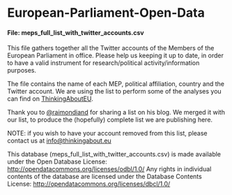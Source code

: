 # European-Parliament-Open-Data

#### File: meps_full_list_with_twitter_accounts.csv

This file gathers together all the Twitter accounts of the Members of the European Parliament in office.
Please help us keeping it up to date, in order to have a valid instrument for research/political activity/information purposes.

The file contains the name of each MEP, political affiliation, country and the Twitter account.
We are using the list to perform some of the analyses you can find on [ThinkingAboutEU](http://www.thinkingabout.eu).

Thank you to [@raimondiand](https://twitter.com/raimondiand) for sharing a list on his blog. We merged it with our list, to produce the (hopefully) complete list we are publishing here. 

NOTE: if you wish to have your account removed from this list, please contact us at info@thinkingabout.eu


This database (meps_full_list_with_twitter_accounts.csv) is made available under the Open Database License: http://opendatacommons.org/licenses/odbl/1.0/
Any rights in individual contents of the database are licensed under the Database Contents License: http://opendatacommons.org/licenses/dbcl/1.0/
